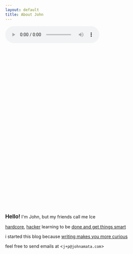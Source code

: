 ```yaml
---
layout: default
title: About John
---
```


<head>
<style>

body {
display: inline;
}
div#image-container {
height: 530px;
width: 50%;
}
div.image {
background-size: cover;
background-position: center;
background-repeat: no-repeat;
height: 100%;
width: 100%;
display: none;
}
.encircle {
border-radius: 50%;
border: 1px solid black;
padding: 6px;
display: inline;
}

</style>
<script src="https://ajax.googleapis.com/ajax/libs/jquery/3.6.0/jquery.min.js"></script>
<script>
$(document).ready(function () {
  let i = 1;
  let total = 4;
  setInterval(function () {
    changeImage(i++ % 4);
  }, 3000);
});

function changeImage(i) {
$('.image').hide();
$('#image-' + i).show();
}

</script>

</head>
<audio controls>
  <source src="https://xjpa-assets-2023.netlify.app/music/iron_lung.mp3" type="audio/mpeg">
Your browser does not support the audio element.
</audio>
<div id="image-container">
  <div id="image-0" class="image" style="background-image:url('./photos/skiface.jpg'); display: block;"></div>
  <div id="image-1" class="image" style="background-image:url('./photos/me-101.jpg');"></div>
  <div id="image-2" class="image" style="background-image:url('./photos/field.jpeg');"></div>
  <div id="image-3" class="image" style="background-image:url('./photos/gundam.jpg');"></div>
	</div>

<p align="justify">
	<big><strong>Hello!</strong></big> I'm John, but my friends call me Ice
</p>
<p><a href="https://www.theregister.com/2022/11/16/musk_twitter_ultimatum/" target="_blank">hardcore</a>, <a href="https://web.archive.org/web/20231020192708/https://www.paulgraham.com/gba.html" target="_blank">hacker</a> learning to be <a href="https://steve-yegge.blogspot.com/2008/06/done-and-gets-things-smart.html" target="_blank">done and get things smart</a></p>
<p>i started this blog because <a href="https://jsomers.net/blog/more-people-should-write" target="_blank">writing makes you more curious</a></p>
<p>feel free to send emails at &lt;<code>j+p@johnamata.com</code>&gt;</p>
